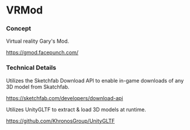 # VRMod

### Concept
Virtual reality Gary's Mod.

https://gmod.facepunch.com/

### Technical Details
Utilizes the Sketchfab Download API to enable in-game downloads of any 3D model from Skatchfab.

https://sketchfab.com/developers/download-api

Utilizes UnityGLTF to extract & load 3D models at runtime.

https://github.com/KhronosGroup/UnityGLTF
